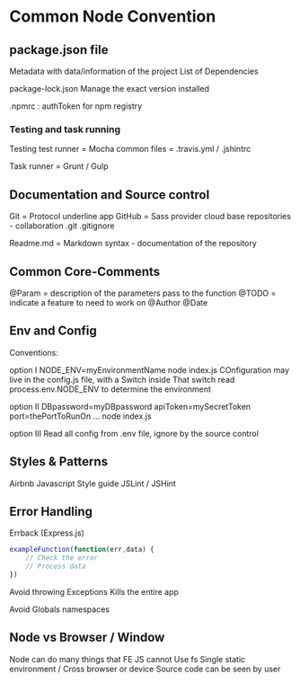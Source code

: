 # Common Node Convention

## package.json file

Metadata with data/information of the project
List of Dependencies

package-lock.json
Manage the exact version installed

.npmrc : authToken for npm registry

### Testing and task running

Testing test runner = Mocha
common files = .travis.yml / .jshintrc

Task runner = Grunt / Gulp

## Documentation and Source control

Git = Protocol underline app
GitHub = Sass provider cloud base repositories - collaboration
.git
.gitignore

Readme.md = Markdown syntax - documentation of the repository

## Common Core-Comments

@Param = description of the parameters pass to the function
@TODO = indicate a feature to need to work on
@Author
@Date

## Env and Config

Conventions:

option I
NODE_ENV=myEnvironmentName node index.js
COnfiguration may live in the config.js file, with a Switch inside
That switch read process.env.NODE_ENV to determine the environment

option II
DBpassword=myDBpassword apiToken=mySecretToken
port=thePortToRunOn ... node index.js

option III
Read all config from .env file, ignore by the source control

## Styles & Patterns

Airbnb Javascript Style guide
JSLint / JSHint

## Error Handling

Errback (Express.js)

```javascript
exampleFunction(function(err,data) {
    // Check the error
    // Process data
})
```

Avoid throwing Exceptions
Kills the entire app

Avoid Globals namespaces

## Node vs Browser / Window

Node can do many things that FE JS cannot
Use fs
Single static environment / Cross browser or device
Source code can be seen by user
